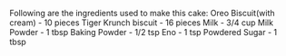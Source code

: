Following are the ingredients used to make this cake:
Oreo Biscuit(with cream) - 10 pieces
Tiger Krunch biscuit - 16 pieces
Milk - 3/4 cup
Milk Powder - 1 tbsp
Baking Powder - 1/2 tsp
Eno - 1 tsp
Powdered Sugar - 1 tbsp
